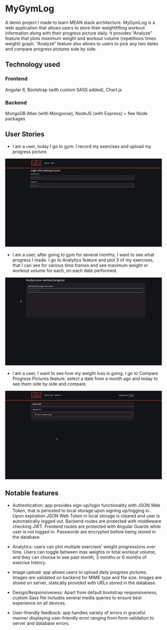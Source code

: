# MyGymLog
A demo project I made to learn MEAN stack architecture. MyGymLog is a web application that allows users to store their weightlifting workout information along with their progress picture daily. It provides “Analyze” feature that plots maximum weight and workout volume (repetitions times weight) graph. “Analyze” feature also allows to users to pick any two dates and compare progress pictures side by side.

## Technology used
### Frontend
Angular 6, Bootstrap (with custom SASS added), Chart.js
### Backend
MongoDB Atlas (with Mongoose), NodeJS (with Express) + few Node packages
## User Stories
* I am a user, today I go to gym: I record my exercises and upload my progress picture.

![Graph use case](readmeGIFS/save.gif)

* I am a user, after going to gym for several months, I want to see what progress I made. I go to Analytics feature and plot 3 of my exercises, that I can see for various time frames and see maximum weight or workout volume for each, on each date performed.

![Graph use case](readmeGIFS/graph.gif)

* I am a user, I want to see how my weight loss is going. I go to Compare Progress Pictures feature, select a date from a month ago and today to see them side by side and compare.

![Graph use case](readmeGIFS/piccompare.gif)

## Notable features
* Authentication: app provides sign-up/login functionality with JSON Web Token, that is persisted to local storage upon signing up/logging in. Upon expiration JSON Web Token in local storage is cleared and user is automatically logged out. Backend routes are protected with middleware checking JWT. Frontend routes are protected with Angular Guards while user is not logged in. Passwords are encrypted before being stored in the database.

* Analytics: users can plot multiple exercises’ weight progressions over time. Users can toggle between max weights or total workout volume, and they can choose to see past month, 3 months or 6 months of exercise history. 

* Image upload: app allows users to upload daily progress pictures. Images are validated on backend for MIME type and file size. Images are stored on server, statically provided with URLs stored in the database.

* Design/Responsiveness: 
Apart from default bootstrap responsiveness, custom Sass file includes several media queries to ensure best experience on all devices.

* User-friendly feedback: app handles variety of errors in graceful manner displaying user-friendly error ranging from form validation to server and database errors.

